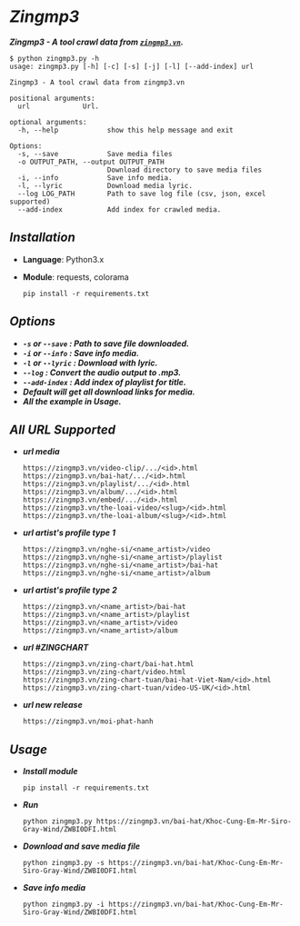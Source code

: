 # ***Zingmp3***
***Zingmp3 - A tool crawl data from [`zingmp3.vn`](https://zingmp3.vn/).***

```
$ python zingmp3.py -h
usage: zingmp3.py [-h] [-c] [-s] [-j] [-l] [--add-index] url

Zingmp3 - A tool crawl data from zingmp3.vn

positional arguments:
  url             Url.

optional arguments:
  -h, --help            show this help message and exit

Options:
  -s, --save            Save media files
  -o OUTPUT_PATH, --output OUTPUT_PATH
                        Download directory to save media files
  -i, --info            Save info media.
  -l, --lyric           Download media lyric.
  --log LOG_PATH        Path to save log file (csv, json, excel supported)
  --add-index           Add index for crawled media.
```


## ***Installation***
- **Language**: Python3.x

- **Module**: requests, colorama
  ```
  pip install -r requirements.txt
  ``` 

## ***Options***
- ***`-s` or `--save` : Path to save file downloaded.***
- ***`-i` or `--info` : Save info media.***
- ***`-l` or `--lyric` : Download with lyric.***
- ***`--log` : Convert the audio output to .mp3.***
- ***`--add-index` : Add index of playlist for title.***
- ***Default will get all download links for media.***
- ***All the example in Usage.***
 
## ***All URL Supported***
- ***url media***
  ```
  https://zingmp3.vn/video-clip/.../<id>.html
  https://zingmp3.vn/bai-hat/.../<id>.html
  https://zingmp3.vn/playlist/.../<id>.html
  https://zingmp3.vn/album/.../<id>.html
  https://zingmp3.vn/embed/.../<id>.html
  https://zingmp3.vn/the-loai-video/<slug>/<id>.html
  https://zingmp3.vn/the-loai-album/<slug>/<id>.html
  ```
- ***url artist's profile type 1***
  ```
  https://zingmp3.vn/nghe-si/<name_artist>/video
  https://zingmp3.vn/nghe-si/<name_artist>/playlist
  https://zingmp3.vn/nghe-si/<name_artist>/bai-hat
  https://zingmp3.vn/nghe-si/<name_artist>/album
  ```
- ***url artist's profile type 2***
  ```
  https://zingmp3.vn/<name_artist>/bai-hat
  https://zingmp3.vn/<name_artist>/playlist
  https://zingmp3.vn/<name_artist>/video
  https://zingmp3.vn/<name_artist>/album
  ```
- ***url #ZINGCHART***
  ```
  https://zingmp3.vn/zing-chart/bai-hat.html
  https://zingmp3.vn/zing-chart/video.html
  https://zingmp3.vn/zing-chart-tuan/bai-hat-Viet-Nam/<id>.html
  https://zingmp3.vn/zing-chart-tuan/video-US-UK/<id>.html
  ```
- ***url new release***
  ```
  https://zingmp3.vn/moi-phat-hanh
  ```

## ***Usage***

- ***Install module***
  ```
  pip install -r requirements.txt
  ```

- ***Run***
  ```
  python zingmp3.py https://zingmp3.vn/bai-hat/Khoc-Cung-Em-Mr-Siro-Gray-Wind/ZWBI0DFI.html
  ```

- ***Download and save media file***

  ```
  python zingmp3.py -s https://zingmp3.vn/bai-hat/Khoc-Cung-Em-Mr-Siro-Gray-Wind/ZWBI0DFI.html
  ```

- ***Save info media***
    ```
    python zingmp3.py -i https://zingmp3.vn/bai-hat/Khoc-Cung-Em-Mr-Siro-Gray-Wind/ZWBI0DFI.html
    ```